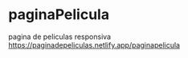 # paginaPelicula
pagina de peliculas responsiva
https://paginadepeliculas.netlify.app/paginapelicula

